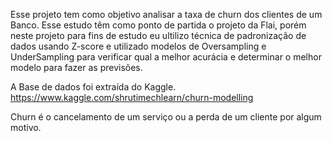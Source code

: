 
Esse projeto tem como objetivo analisar a taxa de churn dos clientes de um Banco. Esse estudo têm como ponto de partida o projeto da Flai, porém neste projeto para fins de estudo eu ultilizo técnica de padronização de dados usando Z-score e utilizado modelos de Oversampling e UnderSampling para verificar qual a melhor acurácia e determinar o melhor modelo para fazer as previsões.

A Base de dados foi extraída do Kaggle.
https://www.kaggle.com/shrutimechlearn/churn-modelling

Churn é o cancelamento de um serviço ou a perda de um cliente por algum motivo.
